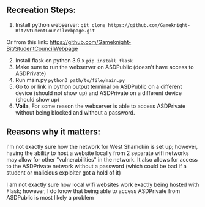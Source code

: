 ## Recreation Steps:

1. Install python webserver:
   `git clone https://github.com/Gameknight-Bit/StudentCouncilWebpage.git`

Or from this link: https://github.com/Gameknight-Bit/StudentCouncilWebpage

2. Install flask on python 3.9.x `pip install flask`
3. Make sure to run the webserver on ASDPublic (doesn't have access to ASDPrivate)
4. Run main.py `python3 path/to/file/main.py`
5. Go to or link in python output terminal on ASDPublic on a different device (should not show up) and ASDPrivate on a different device (should show up)
6. **Voila**, For some reason the webserver is able to access ASDPrivate without being blocked and without a password.

## Reasons why it matters:
I'm not exactly sure how the network for West Shamokin is set up; however, having the ability to host a website locally from 2 separate wifi networks may allow for other "vulnerabilities" in the network.
It also allows for access to the ASDPrivate network without a password (which could be bad if a student or malicious exploiter got a hold of it)

I am not exactly sure how local wifi websites work exactly being hosted with Flask; however, I do know that being able to access ASDPrivate from ASDPublic is most likely a problem

